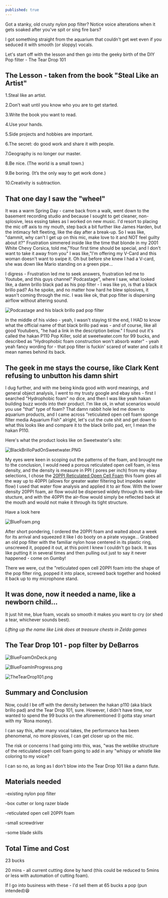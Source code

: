 ```yaml
---
published: true
---
```

Got a stanky, old crusty nylon pop filter? 
Notice voice alterations when it gets soaked after you've spit or sing fire bars?

I got something straight from the aquarium 
that couldn't get wet even if you seduced it with smooth (or sloppy) vocals.

Let's start off with the lesson and then go into the geeky birth of the 
DIY Pop filter - The Tear Drop 101

## The Lesson - taken from the book "Steal Like an Artist"

1.Steal like an artist.

2.Don’t wait until you know who you are to get started.

3.Write the book you want to read.

4.Use your hands.

5.Side projects and hobbies are important.

6.The secret: do good work and share it with people.

7.Geography is no longer our master.

8.Be nice. (The world is a small town.)

9.Be boring. (It’s the only way to get work done.)

10.Creativity is subtraction.

##  That one day I saw the "wheel"

It was a warm Spring Day - came back from a walk, went down to the basement recording studio and
because I sought to get cleaner, non-splosive, less essing takes as I worked on new music.  I'd resort to placing the mic off axis to my mouth, step back a bit further like James Harden, but the intimacy felt fleeting, like the day after a break-up.  So I was like, "dammit, why can't I get up on this mic, make love to it and NOT feel guilty about it?" Frustration simmered inside like the time that blonde in my 2001 White Chevy Corsica, told me,"Your first time should be special, and I don't want to take it away from you"  I was like,"I'm offering my V-Card and this woman doesn't want to swipe it.  Oh but before she knew I had a V-card, she was down like Mario standing on a green pipe...

I digress - Frustration led me to seek answers, frustration led me to Youtube, and this guys channel" Podcastage", where I saw, what looked like, a damn brillo black pad as his pop filter - I was like yo, is that a black brillo pad?  As he spoke, and no matter how hard he blew splosives, it wasn't coming through the mic.  I was like ok, that pop filter is dispersing airflow without altering sound.

![Podcastage and his black brillo pad pop filter]({{site.baseurl}}/_posts/BlackBrilloPadPopFilter.png)

In the middle of his video - yeah, I wasn't staying til the end, I HAD to know what the official name of that black brillo pad was - and of course, like all good Youtubers, "he had a link in the description below."  I found out it's called the hakan P110 Pop Killer, sold at sweetwater.com for 99 bucks, and described as "Hydrophobic foam construction won't absorb water" - yeah yeah fancy wording for - that pop filter is fuckin' scared of water and calls it mean names behind its back.

## The geek in me stays the course, like Clark Kent refusing to unbutton his damn shirt

I dug further, and with me being kinda good with word meanings, and general object analysis, I went to my trusty google and ebay sites - first I searched "Hydrophobic foam" no dice, and then I was like yeah hakan building buzz words into their product.  I'm like ok, in what scenarios would you use "that" type of foam?  That damn rabbit hole led me down to aquarium products, and I came across "reticulated open cell foam sponge filter media Aquarium Fish"  alright, let's cut the cute shit and get down to what this looks like and compare it to the black brillo pad, err, I mean the hakan P110.

Here's what the product looks like on Sweetwater's site:

![BlackBrilloPadOnSweetwater.PNG]({{site.baseurl}}/_posts/BlackBrilloPadOnSweetwater.PNG)

My eyes were keen in scoping out the patterns of the foam, and brought me to the conclusion, I would need a porous reticulated open cell foam, in less density, and the density is measure in PPI ( pores per inch) from my ebay selections, I chose the [20PPI Reticulated Open Cell Foam](https://www.ebay.com/itm/Reticulated-Open-Cell-Foam-Sponge-Filter-Pad-Media-Aquarium-Fish-HMF-Sump-23/264470680987?ssPageName=STRK%3AMEBIDX%3AIT&var=564153266542&_trksid=p2057872.m2749.l2649)  this foam goes all the way up to 40PPI (allows for greater water filtering but impedes water flow) I used that water flow analysis and applied it to air flow.  With the lower density 20PPI foam, air flow would be dispersed widely through its web-like stucture, and with the 40PPI the air-flow would simply be reflected back at the mouth and would not make it through its tight structure.

Have a look here

![BlueFoam.png]({{site.baseurl}}/_posts/BlueFoam.png)

After short pondering, I ordered the 20PPI foam and waited about a week for its arrival and squeezed it like I do booty on a pirate voyage...  Grabbed an old pop filter with the familiar nylon hose centered in its plastic ring, unscrewed it, popped it out, at this point I knew I couldn't go back.  It was like putting it in several times and then pulling out just to say it never happened - come on Gumby!

There we were, cut the "reticulated open cell 20PPI foam into the shape of the pop filter ring, popped it into place, screwed back together and hooked it back up to my microphone stand.

## It was done, now it needed a name, like a newborn child...

It just hit me, blue foam, vocals so smooth it makes you want to cry (or shed a tear, whichever sounds best).  

*Lifting up the name like Link does at treasure chests in Zelda games*
## The Tear Drop 101 - pop filter by DeBarros

![BlueFoamOnDeck.png]({{site.baseurl}}/_posts/BlueFoamOnDeck.png)

![BlueFoamInProgress.png]({{site.baseurl}}/_posts/BlueFoamInProgress.png)

![TheTearDrop101.png]({{site.baseurl}}/_posts/TheTearDrop101.png)

## Summary and Conclusion

Now, could I be off with the density between the hakan p110 (aka black brillo pad) and the Tear Drop 101, sure. However, I didn't have time, nor wanted to spend the 99 bucks on the aforementioned (I gotta stay smart with my 'Rona money).

I can say this, after many vocal takes, the performance has been phenomenal, no more plosives, I can get closer up on the mic.

The risk or concerns I had going  into this, was, "was the weblike structure of the reticulated open cell foam going to add in any "whispy or whistle like coloring to my voice?  

I can so no, as long as I don't blow into the Tear Drop 101 like a damn flute.

## Materials needed

-existing nylon pop filter

-box cutter or long razer blade

-reticulated open cell 20PPI foam

-small screwdriver

-some blade skills

## Total Time and Cost

23 bucks

20 mins - all current cutting done by hand (this could be reduced to 5mins or less with automation of cutting foam).

If I go into business with these - I'd sell them at 65 bucks a pop (pun intended)😆
